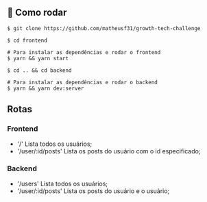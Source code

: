 ## :rocket: Como rodar

```
$ git clone https://github.com/matheusf31/growth-tech-challenge

$ cd frontend

# Para instalar as dependências e rodar o frontend
$ yarn && yarn start

$ cd .. && cd backend

# Para instalar as dependências e rodar o backend
$ yarn && yarn dev:server
```

## Rotas

### Frontend

- '/' Lista todos os usuários;
- '/user/:id/posts' Lista os posts do usuário com o id especificado;

### Backend

- '/users' Lista todos os usuários;
- '/user/:id/posts' Lista os posts do usuário e o usuário;
